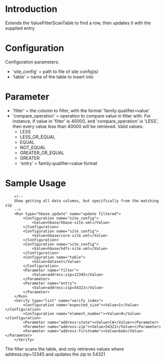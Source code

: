 # Introduction #

Extends the ValueFilterScanTable to find a row, then updates it with the supplied entry

# Configuration #
Configuration parameters:
  * 'site\_config' = path to file of site config(s)
  * 'table' = name of the table to insert into

# Parameter #
  * 'filter' = the column to filter, with the format 'family:qualifier=value'
  * 'compare\_operation' = operation to compare value in filter with.  For instance, if value in 'filter' is 40000, and 'compare\_operation' is 'LESS', then every value less than 40000 will be retrieved.  Valid values:
    * LESS
    * LESS\_OR\_EQUAL
    * EQUAL
    * NOT\_EQUAL
    * GREATER\_OR\_EQUAL
    * GREATER
    * 'entry' = family:qualifier=value format

# Sample Usage #
```
    <!--
    Show getting all data columns, but specifically from the matching zip
    -->
    <Run type="hbase_update" name="update filtered">
        <Configuration name="site_config">
            <Value>hbase/hbase-site.xml</Value>
        </Configuration>
        <Configuration name="site_config">
            <Value>hbase/core-site.xml</Value>
        </Configuration>
        <Configuration name="site_config">
            <Value>hbase/hdfs-site.xml</Value>
        </Configuration>
        <Configuration name="table">
            <Value>dataset</Value>
        </Configuration>
        <Parameter name="filter">
            <Value>address:zip=12345</Value>
        </Parameter>
        <Parameter name="entry">
            <Value>address:zip=54321</Value>
        </Parameter>
    </Run>
    <Verify type="list" name="verify index">
        <Configuration name="expected_size"><Value>1</Value></Configuration>
        <Configuration name="element_number"><Value>0</Value></Configuration>
        <Parameter name="address:state"><Value>CA</Value></Parameter>
        <Parameter name="address:zip"><Value>54321</Value></Parameter>
        <Parameter name="address:firstname"><Value>bob</Value></Parameter>
    </Verify>
```

The filter scans the table, and only retrieves values where address:zip=12345 and updates the zip to 54321